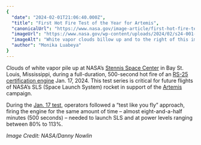 ```yaml
---
{
  "date": "2024-02-01T21:06:40.000Z",
  "title": "First Hot Fire Test of the Year for Artemis",
  "canonicalUrl": "https://www.nasa.gov/image-article/first-hot-fire-test-of-the-year-for-artemis/",
  "imageUrl": "https://www.nasa.gov/wp-content/uploads/2024/02/s24-001-ssc-20240117-s00006-rs-25-testorig.jpg",
  "imageAlt": "White vapor clouds billow up and to the right of this image during a hot fire test. The sun is a diffuse, bright yellow spot, covered by wispy clouds that dominate the sky.",
  "author": "Monika Luabeya"
}
---
```


Clouds of white vapor pile up at NASA’s [Stennis Space Center](https://www.nasa.gov/stennis/) in Bay St. Louis, Mississippi, during a full-duration, 500-second hot fire of an [RS-25 certification engine](https://www.nasa.gov/wp-content/uploads/2020/09/sls_rs25_engine_fs_508.pdf?emrc=65bca517cd97e) Jan. 17, 2024. This test series is critical for future flights of NASA’s SLS (Space Launch System) rocket in support of the [Artemis](https://www.nasa.gov/specials/artemis/) campaign.

During the [Jan. 17 test](https://www.nasa.gov/news-release/nasa-continues-artemis-moon-rocket-engine-tests-with-1st-hot-fire-of-2024/), operators followed a “test like you fly” approach, firing the engine for the same amount of time – almost eight-and-a-half minutes (500 seconds) – needed to launch SLS and at power levels ranging between 80% to 113%.

_Image Credit: NASA/Danny Nowlin_

